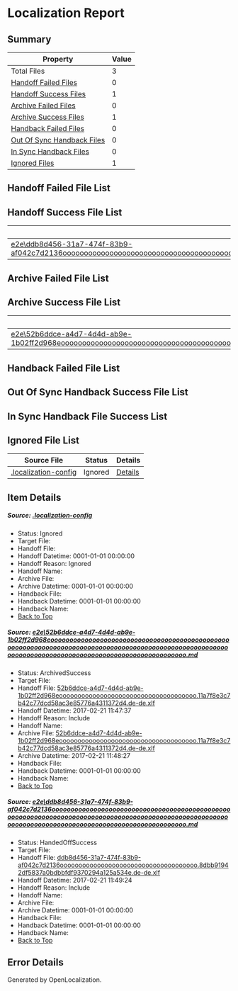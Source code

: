 # <a name='report-top'></a> Localization Report

## Summary
 Property | Value 
 -------- | ----- 
 Total Files | 3
[ Handoff Failed Files ](#handoff-failed-list)| 0
[ Handoff Success Files ](#handoff-success-list)| 1
[ Archive Failed Files ](#archive-failed-list)| 0
[ Archive Success Files ](#archive-success-list)| 1
[ Handback Failed Files ](#handback-failed-list)| 0
[ Out Of Sync Handback Files ](#outofsync-handback-success-list)| 0
[ In Sync Handback Files ](#insync-handback-success-list)| 0
[ Ignored Files ](#ignored-list)| 1

## <a name='handoff-failed-list'></a> Handoff Failed File List

## <a name='handoff-success-list'></a> Handoff Success File List
 Source File | Status | Details 
 ----------- | ------ | ------- 
 [e2e\ddb8d456-31a7-474f-83b9-af042c7d2136oooooooooooooooooooooooooooooooooooooooooooooooooooooooooooooooooooooooooooooooooooooooooooooooooooooooooooooooooooooooooooooooooooooooooooooooooooooooo.md](https://github.com/OpenLocalizationTestOrg/ol-test4/blob/dd94de8ed7b75c37f343345169d1a36a01dd7001/e2e/ddb8d456-31a7-474f-83b9-af042c7d2136oooooooooooooooooooooooooooooooooooooooooooooooooooooooooooooooooooooooooooooooooooooooooooooooooooooooooooooooooooooooooooooooooooooooooooooooooooooooo.md) | HandedOffSuccess | [Details](#986689bb376ae5ccd2493fb4e412d76a1c4343aa2)

## <a name='archive-failed-list'></a> Archive Failed File List

## <a name='archive-success-list'></a> Archive Success File List
 Source File | Status | Details 
 ----------- | ------ | ------- 
 [e2e\52b6ddce-a4d7-4d4d-ab9e-1b02ff2d968eoooooooooooooooooooooooooooooooooooooooooooooooooooooooooooooooooooooooooooooooooooooooooooooooooooooooooooooooooooooooooooooooooooooooooooooooooooooooo.md](https://github.com/OpenLocalizationTestOrg/ol-test4/blob/0fbd7e09490867b27a9f7295f56b2876cf70692b/e2e/52b6ddce-a4d7-4d4d-ab9e-1b02ff2d968eoooooooooooooooooooooooooooooooooooooooooooooooooooooooooooooooooooooooooooooooooooooooooooooooooooooooooooooooooooooooooooooooooooooooooooooooooooooooo.md) | ArchivedSuccess | [Details](#2b6412a60cdaa783b9c6607d7623abd06d7905431)

## <a name='handback-failed-list'></a> Handback Failed File List

## <a name='outofsync-handback-success-list'></a> Out Of Sync Handback Success File List

## <a name='insync-handback-success-list'></a> In Sync Handback File Success List

## <a name='ignored-list'></a> Ignored File List
 Source File | Status | Details 
 ----------- | ------ | ------- 
 [.localization-config](https://github.com/OpenLocalizationTestOrg/ol-test4/blob/dd94de8ed7b75c37f343345169d1a36a01dd7001/.localization-config) | Ignored | [Details](#cb0632cf59c1387fc1742bfb9fa3c47f87e2e5c90)

## Item Details
##### <a name='cb0632cf59c1387fc1742bfb9fa3c47f87e2e5c90'></a> Source: [.localization-config](https://github.com/OpenLocalizationTestOrg/ol-test4/blob/dd94de8ed7b75c37f343345169d1a36a01dd7001/.localization-config)
* Status: Ignored
* Target File: 
* Handoff File: 
* Handoff Datetime: 0001-01-01 00:00:00
* Handoff Reason: Ignored
* Handoff Name: 
* Archive File: 
* Archive Datetime: 0001-01-01 00:00:00
* Handback File: 
* Handback Datetime: 0001-01-01 00:00:00
* Handback Name: 
* [Back to Top](#report-top)

##### <a name='2b6412a60cdaa783b9c6607d7623abd06d7905431'></a> Source: [e2e\52b6ddce-a4d7-4d4d-ab9e-1b02ff2d968eoooooooooooooooooooooooooooooooooooooooooooooooooooooooooooooooooooooooooooooooooooooooooooooooooooooooooooooooooooooooooooooooooooooooooooooooooooooooo.md](https://github.com/OpenLocalizationTestOrg/ol-test4/blob/0fbd7e09490867b27a9f7295f56b2876cf70692b/e2e/52b6ddce-a4d7-4d4d-ab9e-1b02ff2d968eoooooooooooooooooooooooooooooooooooooooooooooooooooooooooooooooooooooooooooooooooooooooooooooooooooooooooooooooooooooooooooooooooooooooooooooooooooooooo.md)
* Status: ArchivedSuccess
* Target File: 
* Handoff File: [52b6ddce-a4d7-4d4d-ab9e-1b02ff2d968eooooooooooooooooooooooooooooooooooooo.11a7f8e3c7b42c77dcd58ac3e85776a4311372d4.de-de.xlf](https://github.com/OpenLocalizationTestOrg/ol-test4-handoff/blob/bb4f8823e1287a86f8d13a2525755673f24d3190/ol-handoff/OpenLocalizationTestOrg/ol-test4-dede/xinjiang/ht/52b6ddce-a4d7-4d4d-ab9e-1b02ff2d968eooooooooooooooooooooooooooooooooooooo.11a7f8e3c7b42c77dcd58ac3e85776a4311372d4.de-de.xlf)
* Handoff Datetime: 2017-02-21 11:47:37
* Handoff Reason: Include
* Handoff Name: 
* Archive File: [52b6ddce-a4d7-4d4d-ab9e-1b02ff2d968eooooooooooooooooooooooooooooooooooooo.11a7f8e3c7b42c77dcd58ac3e85776a4311372d4.de-de.xlf](https://github.com/OpenLocalizationTestOrg/ol-test4-handoff/blob/fa24cabed4340b77e877f4dd236cd10101320685/ol-archive/OpenLocalizationTestOrg/ol-test4-dede/xinjiang/ht/52b6ddce-a4d7-4d4d-ab9e-1b02ff2d968eooooooooooooooooooooooooooooooooooooo.11a7f8e3c7b42c77dcd58ac3e85776a4311372d4.de-de.xlf)
* Archive Datetime: 2017-02-21 11:48:27
* Handback File: 
* Handback Datetime: 0001-01-01 00:00:00
* Handback Name: 
* [Back to Top](#report-top)

##### <a name='986689bb376ae5ccd2493fb4e412d76a1c4343aa2'></a> Source: [e2e\ddb8d456-31a7-474f-83b9-af042c7d2136oooooooooooooooooooooooooooooooooooooooooooooooooooooooooooooooooooooooooooooooooooooooooooooooooooooooooooooooooooooooooooooooooooooooooooooooooooooooo.md](https://github.com/OpenLocalizationTestOrg/ol-test4/blob/dd94de8ed7b75c37f343345169d1a36a01dd7001/e2e/ddb8d456-31a7-474f-83b9-af042c7d2136oooooooooooooooooooooooooooooooooooooooooooooooooooooooooooooooooooooooooooooooooooooooooooooooooooooooooooooooooooooooooooooooooooooooooooooooooooooooo.md)
* Status: HandedOffSuccess
* Target File: 
* Handoff File: [ddb8d456-31a7-474f-83b9-af042c7d2136ooooooooooooooooooooooooooooooooooooo.8dbb91942df5837a0bdbbfdf9370294a125a534e.de-de.xlf](https://github.com/OpenLocalizationTestOrg/ol-test4-handoff/blob/0c35af25828ea8cc730bdf273513a3aa270eff37/ol-handoff/OpenLocalizationTestOrg/ol-test4-dede/xinjiang/ht/ddb8d456-31a7-474f-83b9-af042c7d2136ooooooooooooooooooooooooooooooooooooo.8dbb91942df5837a0bdbbfdf9370294a125a534e.de-de.xlf)
* Handoff Datetime: 2017-02-21 11:49:24
* Handoff Reason: Include
* Handoff Name: 
* Archive File: 
* Archive Datetime: 0001-01-01 00:00:00
* Handback File: 
* Handback Datetime: 0001-01-01 00:00:00
* Handback Name: 
* [Back to Top](#report-top)


## Error Details

Generated by OpenLocalization.
